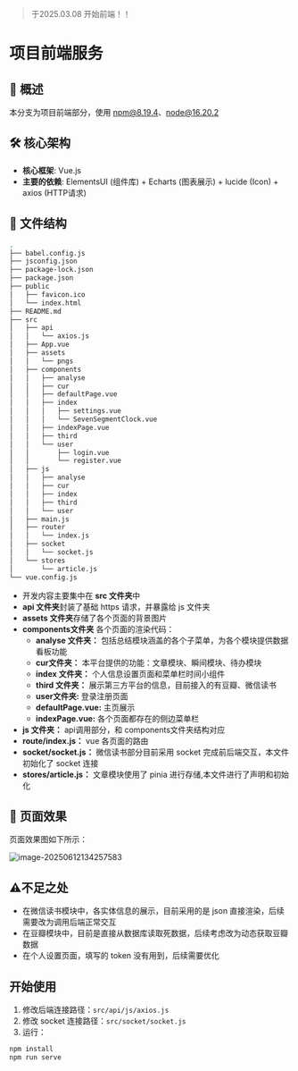 > 于2025.03.08 开始前端！！
# 项目前端服务

## 📍 概述
本分支为项目前端部分，使用 npm@8.19.4、node@16.20.2

## 🛠 核心架构
- **核心框架**: Vue.js
- **主要的依赖**: ElementsUI (组件库) + Echarts (图表展示) + lucide (Icon) + axios (HTTP请求)

## 📁 文件结构
```bash
.
├── babel.config.js
├── jsconfig.json
├── package-lock.json
├── package.json
├── public
│   ├── favicon.ico
│   └── index.html
├── README.md
├── src
│   ├── api
│   │   └── axios.js
│   ├── App.vue
│   ├── assets
│   │   └── pngs
│   ├── components
│   │   ├── analyse
│   │   ├── cur
│   │   ├── defaultPage.vue
│   │   ├── index
│   │   │   ├── settings.vue
│   │   │   └── SevenSegmentClock.vue
│   │   ├── indexPage.vue
│   │   ├── third
│   │   └── user
│   │       ├── login.vue
│   │       └── register.vue
│   ├── js
│   │   ├── analyse
│   │   ├── cur
│   │   ├── index
│   │   ├── third
│   │   └── user
│   ├── main.js
│   ├── router
│   │   └── index.js
│   ├── socket
│   │   └── socket.js
│   └── stores
│       └── article.js
└── vue.config.js
```
- 开发内容主要集中在 **src 文件夹**中
- **api 文件夹**封装了基础 https 请求，并暴露给 js 文件夹
- **assets 文件夹**存储了各个页面的背景图片
- **components文件夹** 各个页面的渲染代码：
  - **analyse 文件夹：** 包括总结模块涵盖的各个子菜单，为各个模块提供数据看板功能
  - **cur文件夹：** 本平台提供的功能：文章模块、瞬间模块、待办模块
  - **index 文件夹：** 个人信息设置页面和菜单栏时间小组件
  - **third 文件夹：** 展示第三方平台的信息，目前接入的有豆瓣、微信读书
  - **user文件夹:** 登录注册页面
  - **defaultPage.vue:** 主页展示
  - **indexPage.vue:** 各个页面都存在的侧边菜单栏
- **js 文件夹：** api调用部分，和 components文件夹结构对应
- **route/index.js：** vue 各页面的路由
- **socket/socket.js：** 微信读书部分目前采用 socket 完成前后端交互，本文件初始化了 socket 连接
- **stores/article.js：** 文章模块使用了 pinia 进行存储,本文件进行了声明和初始化

## 📃 页面效果
页面效果图如下所示：

![image-20250612134257583](../main/src/assets/pngs/网站效果图.png)

## ⚠️不足之处
- 在微信读书模块中，各实体信息的展示，目前采用的是 json 直接渲染，后续需要改为调用后端正常交互
- 在豆瓣模块中，目前是直接从数据库读取死数据，后续考虑改为动态获取豆瓣数据
- 在个人设置页面，填写的 token 没有用到，后续需要优化

## 开始使用
1. 修改后端连接路径：``src/api/js/axios.js``
2. 修改 socket 连接路径：``src/socket/socket.js``
3. 运行：
```bash
npm install
npm run serve
```
